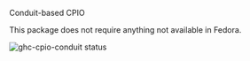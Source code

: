 Conduit-based CPIO 

This package does not require anything not available in Fedora.

![ghc-cpio-conduit status](https://copr.fedorainfracloud.org/coprs/g/weldr/bdcs-haskell-deps/package/ghc-cpio-conduit/status_image/last_build.png)
